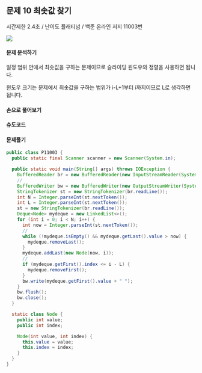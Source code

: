 ## 문제 10 최솟값 찾기

시간제한 2.4초 / 난이도 플래티넘 / 백준 온라인 저지 11003번

![](https://wooooooak.github.io/public/img/algo/11003_1.PNG)

#### 문제 분석하기

일정 범위 안에서 최솟값을 구하는 문제이므로 슬라이딩 윈도우와 정렬을 사용하면 됩니다.

윈도우 크기는 문제에서 최솟값을 구하는 범위가 i-L+1부터 i까지이므로 L로 생각하면 됩니다.

 

#### 손으로 풀어보기 



#### 슈도코드



#### 문제풀기

```java
public class P11003 {
  public static final Scanner scanner = new Scanner(System.in);

  public static void main(String[] args) throws IOException {
    BufferedReader br = new BufferedReader(new InputStreamReader(System.in));
    // 
    BufferedWriter bw = new BufferedWriter(new OutputStreamWriter(System.out));
    StringTokenizer st = new StringTokenizer(br.readLine());
    int N = Integer.parseInt(st.nextToken());
    int L = Integer.parseInt(st.nextToken());
    st = new StringTokenizer(br.readLine());
    Deque<Node> mydeque = new LinkedList<>();
    for (int i = 0; i < N; i++) {
      int now = Integer.parseInt(st.nextToken());
      // 
      while (!mydeque.isEmpty() && mydeque.getLast().value > now) {
        mydeque.removeLast();
      }
      mydeque.addLast(new Node(now, i));
      // 
      if (mydeque.getFirst().index <= i - L) {
        mydeque.removeFirst();
      }
      bw.write(mydeque.getFirst().value + " ");
    }
    bw.flush();
    bw.close();
  }

  static class Node {
    public int value;
    public int index;

    Node(int value, int index) {
      this.value = value;
      this.index = index;
    }
  }
}
```

